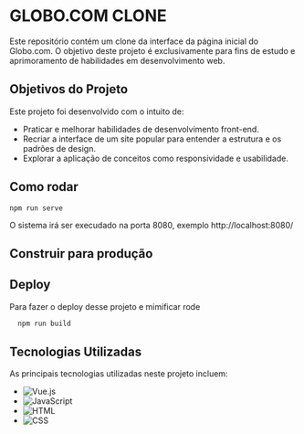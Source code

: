 
# GLOBO.COM CLONE

Este repositório contém um clone da interface da página inicial do Globo.com. O objetivo deste projeto é exclusivamente para fins de estudo e aprimoramento de habilidades em desenvolvimento web.

## Objetivos do Projeto

Este projeto foi desenvolvido com o intuito de:

- Praticar e melhorar habilidades de desenvolvimento front-end.
- Recriar a interface de um site popular para entender a estrutura e os padrões de design.
- Explorar a aplicação de conceitos como responsividade e usabilidade.



## Como rodar

```npm
npm run serve
```
O sistema irá ser execudado na porta 8080, exemplo  http://localhost:8080/

## Construir para produção


## Deploy

Para fazer o deploy desse projeto e mimificar rode

```bash
  npm run build
```



## Tecnologias Utilizadas

As principais tecnologias utilizadas neste projeto incluem:

- ![Vue.js](https://img.shields.io/badge/Vue.js-35495E?style=for-the-badge&logo=vue.js&logoColor=4FC08D)
- ![JavaScript](https://img.shields.io/badge/JavaScript-323330?style=for-the-badge&logo=javascript&logoColor=F7DF1E)
- ![HTML](https://img.shields.io/badge/HTML5-E34F26?style=for-the-badge&logo=html5&logoColor=white)
- ![CSS](https://img.shields.io/badge/CSS3-1572B6?style=for-the-badge&logo=css3&logoColor=white)

